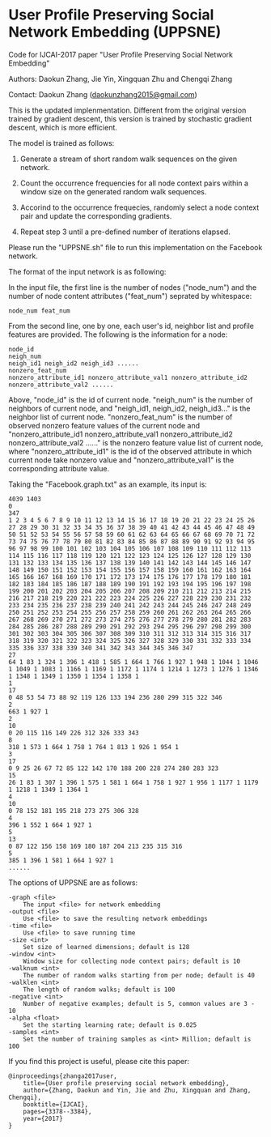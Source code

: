 # User Profile Preserving Social Network Embedding (UPPSNE)

Code for IJCAI-2017 paper "User Profile Preserving Social Network Embedding"

Authors: Daokun Zhang, Jie Yin, Xingquan Zhu and Chengqi Zhang

Contact: Daokun Zhang (daokunzhang2015@gmail.com)

This is the updated implenmentation. Different from the original version trained by gradient descent, this version is trained by stochastic gradient descent, which is more efficient.

The model is trained as follows:

1. Generate a stream of short random walk sequences on the given network.

2. Count the occurrence frequencies for all node context pairs within a window size on the generated random walk sequences.

3. Accorind to the occurrence frequecies, randomly select a node context pair and update the corresponding gradients.

4. Repeat step 3 until a pre-defined number of iterations elapsed.

Please run the "UPPSNE.sh" file to run this implementation on the Facebook network.

The format of the input network is as following:

In the input file, the first line is the number of nodes ("node_num") and the number of node content attributes ("feat_num") seprated by whitespace:

    node_num feat_num

From the second line, one by one, each user's id, neighbor list and profile features are provided. The following is the information for a node:

    node_id
    neigh_num
    neigh_id1 neigh_id2 neigh_id3 ......
    nonzero_feat_num
    nonzero_attribute_id1 nonzero_attribute_val1 nonzero_attribute_id2 nonzero_attribute_val2 ......

Above, "node_id" is the id of current node. "neigh_num" is the number of neighbors of current node, and "neigh_id1, neigh_id2, neigh_id3..." is the neighbor list of current node. "nonzero_feat_num" is the number of observed nonzero feature values of the current node and "nonzero_attribute_id1 nonzero_attribute_val1 nonzero_attribute_id2 nonzero_attribute_val2 ......" is the nonzero feature value list of current node, where "nonzero_attribute_id1" is the id of the observed attribute in which current node take nonzero value and "nonzero_attribute_val1" is the corresponding attribute value.

Taking the "Facebook.graph.txt" as an example, its input is:

	4039 1403
	0
	347
	1 2 3 4 5 6 7 8 9 10 11 12 13 14 15 16 17 18 19 20 21 22 23 24 25 26 27 28 29 30 31 32 33 34 35 36 37 38 39 40 41 42 43 44 45 46 47 48 49 50 51 52 53 54 55 56 57 58 59 60 61 62 63 64 65 66 67 68 69 70 71 72 73 74 75 76 77 78 79 80 81 82 83 84 85 86 87 88 89 90 91 92 93 94 95 96 97 98 99 100 101 102 103 104 105 106 107 108 109 110 111 112 113 114 115 116 117 118 119 120 121 122 123 124 125 126 127 128 129 130 131 132 133 134 135 136 137 138 139 140 141 142 143 144 145 146 147 148 149 150 151 152 153 154 155 156 157 158 159 160 161 162 163 164 165 166 167 168 169 170 171 172 173 174 175 176 177 178 179 180 181 182 183 184 185 186 187 188 189 190 191 192 193 194 195 196 197 198 199 200 201 202 203 204 205 206 207 208 209 210 211 212 213 214 215 216 217 218 219 220 221 222 223 224 225 226 227 228 229 230 231 232 233 234 235 236 237 238 239 240 241 242 243 244 245 246 247 248 249 250 251 252 253 254 255 256 257 258 259 260 261 262 263 264 265 266 267 268 269 270 271 272 273 274 275 276 277 278 279 280 281 282 283 284 285 286 287 288 289 290 291 292 293 294 295 296 297 298 299 300 301 302 303 304 305 306 307 308 309 310 311 312 313 314 315 316 317 318 319 320 321 322 323 324 325 326 327 328 329 330 331 332 333 334 335 336 337 338 339 340 341 342 343 344 345 346 347
	27
	64 1 83 1 324 1 396 1 418 1 585 1 664 1 766 1 927 1 948 1 1044 1 1046 1 1049 1 1083 1 1166 1 1169 1 1172 1 1174 1 1214 1 1273 1 1276 1 1346 1 1348 1 1349 1 1350 1 1354 1 1358 1
	1
	17
	0 48 53 54 73 88 92 119 126 133 194 236 280 299 315 322 346
	2
	663 1 927 1
	2
	10
	0 20 115 116 149 226 312 326 333 343
	8
	318 1 573 1 664 1 758 1 764 1 813 1 926 1 954 1
	3
	17
	0 9 25 26 67 72 85 122 142 170 188 200 228 274 280 283 323
	15
	26 1 83 1 307 1 396 1 575 1 581 1 664 1 758 1 927 1 956 1 1177 1 1179 1 1218 1 1349 1 1364 1
	4
	10
	0 78 152 181 195 218 273 275 306 328
	4
	396 1 552 1 664 1 927 1
	5
	13
	0 87 122 156 158 169 180 187 204 213 235 315 316
	5
	385 1 396 1 581 1 664 1 927 1
	......

The options of UPPSNE are as follows:

	-graph <file>
		The input <file> for network embedding
	-output <file>
		Use <file> to save the resulting network embeddings
	-time <file>
		Use <file> to save running time
	-size <int>
		Set size of learned dimensions; default is 128
	-window <int>
		Window size for collecting node context pairs; default is 10
	-walknum <int>
		The number of random walks starting from per node; default is 40
	-walklen <int>
		The length of random walks; default is 100
	-negative <int>
		Number of negative examples; default is 5, common values are 3 - 10
	-alpha <float>
		Set the starting learning rate; default is 0.025
	-samples <int>
		Set the number of training samples as <int> Million; default is 100

If you find this project is useful, please cite this paper:

	@inproceedings{zhanga2017user,
  	    title={User profile preserving social network embedding},
  	    author={Zhang, Daokun and Yin, Jie and Zhu, Xingquan and Zhang, Chengqi},
  	    booktitle={IJCAI},
  	    pages={3378--3384},
  	    year={2017}
	}


